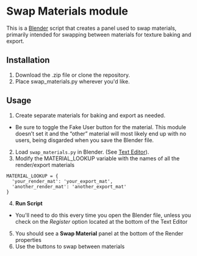 # Swap Materials module

This is a [Blender](https://www.blender.org/) script that creates a panel used to swap materials, primarily intended for swapping between materials for texture baking and export.

## Installation

1. Download the .zip file or clone the repository.
2. Place swap_materials.py wherever you'd like.

## Usage

1. Create separate materials for baking and export as needed.
  * Be sure to toggle the Fake User button for the material. This module doesn’t set it and the “other” material will most likely end up with no users, being disgarded when you save the Blender file.
2. Load `swap_materials.py` in Blender. (See [Text Editor](https://docs.blender.org/manual/en/dev/editors/text_editor.html)).
3. Modify the MATERIAL_LOOKUP variable with the names of all the render/export materials
```
MATERIAL_LOOKUP = {
  'your_render_mat': 'your_export_mat',
  'another_render_mat': 'another_export_mat'
}
```
4. **Run Script**
  * You'll need to do this every time you open the Blender file, unless you check on the *Register* option located at the bottom of the Text Editor
5. You should see a **Swap Material** panel at the bottom of the Render properties
6. Use the buttons to swap between materials

